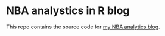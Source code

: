 # NBA analystics in R blog

This repo contains the source code for [my NBA analytics blog](https://nbaanalyticsr.netlify.app/). 
